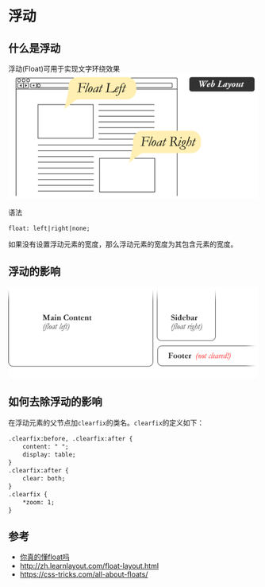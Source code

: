 # 浮动
## 什么是浮动
浮动(Float)可用于实现文字环绕效果
![浮动](image/float.png)

语法
```
float: left|right|none;
```

如果没有设置浮动元素的宽度，那么浮动元素的宽度为其包含元素的宽度。


## 浮动的影响

![浮动的影响](image/effect.png)

## 如何去除浮动的影响
在浮动元素的父节点加`clearfix`的类名。`clearfix`的定义如下：

```
.clearfix:before, .clearfix:after {
    content: " ";
    display: table;
}
.clearfix:after {
    clear: both;
}
.clearfix {
    *zoom: 1;
}
```


## 参考
* [你真的懂float吗](http://div.io/topic/1278)
* http://zh.learnlayout.com/float-layout.html
* https://css-tricks.com/all-about-floats/

